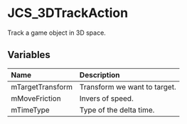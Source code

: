 # JCS_3DTrackAction

Track a game object in 3D space.

## Variables

| Name             | Description                  |
|:-----------------|:-----------------------------|
| mTargetTransform | Transform we want to target. |
| mMoveFriction    | Invers of speed.             |
| mTimeType        | Type of the delta time.      |
